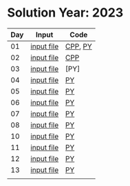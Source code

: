 # Solution Year: 2023

| Day  | Input  | Code  |
|---|---|---|
| 01  | [input file](https://github.com/samsepi0x0/AdventOfCode/blob/main/2023/input1.txt)  | [CPP](https://github.com/samsepi0x0/AdventOfCode/blob/main/2023/day1.cpp), [PY](https://github.com/samsepi0x0/AdventOfCode/blob/main/2023/day1.py)  | 
| 02  | [input file](https://github.com/samsepi0x0/AdventOfCode/blob/main/2023/input2.txt)  | [CPP](https://github.com/samsepi0x0/AdventOfCode/blob/main/2023/day2.cpp) | 
| 03  | [input file]()  | [PY]  | 
| 04  | [input file](https://github.com/samsepi0x0/AdventOfCode/blob/main/2023/input4.txt)  | [PY](https://github.com/samsepi0x0/AdventOfCode/blob/main/2023/day4.py)  | 
| 05  | [input file](https://github.com/samsepi0x0/AdventOfCode/blob/main/2023/input5.txt)  | [PY](https://github.com/samsepi0x0/AdventOfCode/blob/main/2023/day5.py)  | 
| 06  | [input file](https://github.com/samsepi0x0/AdventOfCode/blob/main/2023/input6.txt)  | [PY](https://github.com/samsepi0x0/AdventOfCode/blob/main/2023/day6.py)  | 
| 07  | [input file](https://github.com/samsepi0x0/AdventOfCode/blob/main/2023/input7.txt)  | [PY](https://github.com/samsepi0x0/AdventOfCode/blob/main/2023/day7.py)  | 
| 08  | [input file](https://github.com/samsepi0x0/AdventOfCode/blob/main/2023/input8.txt)  | [PY](https://github.com/samsepi0x0/AdventOfCode/blob/main/2023/day8.py)  | 
| 10  | [input file](https://github.com/samsepi0x0/AdventOfCode/blob/main/2023/input10.txt)  | [PY](https://github.com/samsepi0x0/AdventOfCode/blob/main/2023/day10.py)  | 
| 11  | [input file](https://github.com/samsepi0x0/AdventOfCode/blob/main/2023/input10.txt)  | [PY](https://github.com/samsepi0x0/AdventOfCode/blob/main/2023/day11.py)  | 
| 12  | [input file](https://github.com/samsepi0x0/AdventOfCode/blob/main/2023/input10.txt)  | [PY](https://github.com/samsepi0x0/AdventOfCode/blob/main/2023/day12.py)  | 
| 13  | [input file](https://github.com/samsepi0x0/AdventOfCode/blob/main/2023/input10.txt)  | [PY](https://github.com/samsepi0x0/AdventOfCode/blob/main/2023/day13.py)  | 
|   |   |   |  
